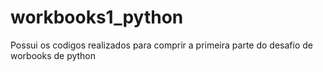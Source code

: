 # workbooks1_python

Possui os codigos realizados para comprir a primeira parte do desafio de worbooks de python
